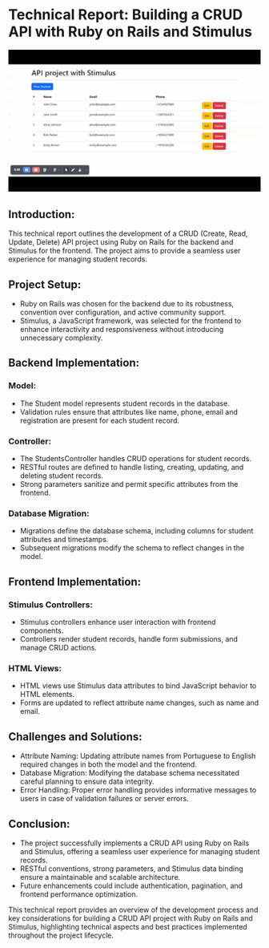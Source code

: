 # Technical Report: Building a CRUD API with Ruby on Rails and Stimulus

![](./SpaStimulus.gif)

## Introduction:
This technical report outlines the development of a CRUD (Create, Read, Update, Delete) API project using Ruby on Rails for the backend and Stimulus for the frontend. The project aims to provide a seamless user experience for managing student records.

## Project Setup:
- Ruby on Rails was chosen for the backend due to its robustness, convention over configuration, and active community support.
- Stimulus, a JavaScript framework, was selected for the frontend to enhance interactivity and responsiveness without introducing unnecessary complexity.

## Backend Implementation:

### Model:
- The Student model represents student records in the database.
- Validation rules ensure that attributes like name, phone, email and registration are present for each student record.

### Controller:
- The StudentsController handles CRUD operations for student records.
- RESTful routes are defined to handle listing, creating, updating, and deleting student records.
- Strong parameters sanitize and permit specific attributes from the frontend.

### Database Migration:
- Migrations define the database schema, including columns for student attributes and timestamps.
- Subsequent migrations modify the schema to reflect changes in the model.

## Frontend Implementation:

### Stimulus Controllers:
- Stimulus controllers enhance user interaction with frontend components.
- Controllers render student records, handle form submissions, and manage CRUD actions.

### HTML Views:
- HTML views use Stimulus data attributes to bind JavaScript behavior to HTML elements.
- Forms are updated to reflect attribute name changes, such as name and email.

## Challenges and Solutions:
- Attribute Naming: Updating attribute names from Portuguese to English required changes in both the model and the frontend.
- Database Migration: Modifying the database schema necessitated careful planning to ensure data integrity.
- Error Handling: Proper error handling provides informative messages to users in case of validation failures or server errors.

## Conclusion:
- The project successfully implements a CRUD API using Ruby on Rails and Stimulus, offering a seamless user experience for managing student records.
- RESTful conventions, strong parameters, and Stimulus data binding ensure a maintainable and scalable architecture.
- Future enhancements could include authentication, pagination, and frontend performance optimization.

This technical report provides an overview of the development process and key considerations for building a CRUD API project with Ruby on Rails and Stimulus, highlighting technical aspects and best practices implemented throughout the project lifecycle.
